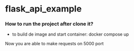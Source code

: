 # flask_api_example

<h3>How to run the project after clone it?</h3>
<ul>
  <li>to build de image and start container: docker compose up</li>
</ul>
<p>Now you are able to make requests on 5000 port</p>
